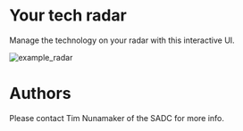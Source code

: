 # Your tech radar

Manage the technology on your radar with this interactive UI.

![example_radar](https://git-cert.heb.com/nunamaker.tim/tech-radar/raw/master/radar.png)

# Authors

Please contact Tim Nunamaker of the SADC for more info.